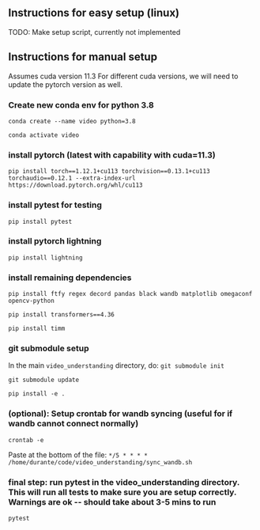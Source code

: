 ## Instructions for easy setup (linux)
TODO: Make setup script, currently not implemented

## Instructions for manual setup
Assumes cuda version 11.3  For different cuda versions, we will need to update the pytorch version as well.


### Create new conda env for python 3.8
`conda create --name video python=3.8`

`conda activate video`

### install pytorch (latest with capability with cuda=11.3)
`pip install torch==1.12.1+cu113 torchvision==0.13.1+cu113 torchaudio==0.12.1 --extra-index-url https://download.pytorch.org/whl/cu113`

### install pytest for testing
`pip install pytest`

### install pytorch lightning
`pip install lightning`

### install remaining dependencies
`pip install ftfy regex decord pandas black wandb matplotlib omegaconf opencv-python`

`pip install transformers==4.36`

`pip install timm`

### git submodule setup
In the main `video_understanding` directory, do:
`git submodule init`

`git submodule update`

`pip install -e .`


### (optional): Setup crontab for wandb syncing (useful for if wandb cannot connect normally)
`crontab -e`

Paste at the bottom of the file: `*/5 * * * * /home/durante/code/video_understanding/sync_wandb.sh`

### final step: run pytest in the video_understanding directory.  This will run all tests to make sure you are setup correctly. Warnings are ok -- should take about 3-5 mins to run
`pytest`
